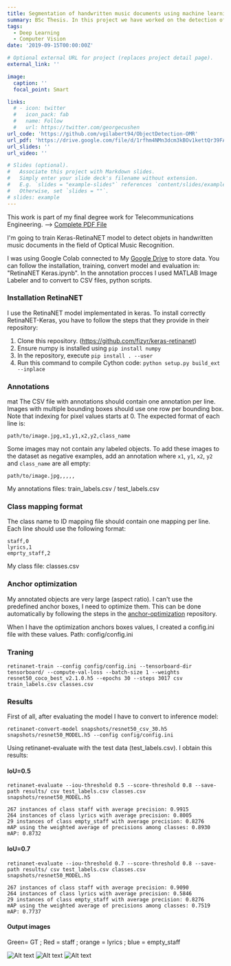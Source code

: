 ```yaml
---
title: Segmentation of handwritten music documents using machine learning techniques
summary: BSc Thesis. In this project we have worked on the detection of objects in handwritten scores using RetinaNET.
tags:
  - Deep Learning
  - Computer Vision
date: '2019-09-15T00:00:00Z'

# Optional external URL for project (replaces project detail page).
external_link: ''

image:
  caption: ''
  focal_point: Smart

links:
  # - icon: twitter
  #   icon_pack: fab
  #   name: Follow
  #   url: https://twitter.com/georgecushen
url_code: 'https://github.com/vgilabert94/ObjectDetection-OMR'
url_pdf: 'https://drive.google.com/file/d/1rfhm4NMn3dcm3kBOv1kettQr39FAND2H/view'
url_slides: ''
url_video: ''

# Slides (optional).
#   Associate this project with Markdown slides.
#   Simply enter your slide deck's filename without extension.
#   E.g. `slides = "example-slides"` references `content/slides/example-slides.md`.
#   Otherwise, set `slides = ""`.
# slides: example
---
```


This work is part of my final degree work for Telecommunications Engineering. --> [Complete PDF File](https://drive.google.com/file/d/1rfhm4NMn3dcm3kBOv1kettQr39FAND2H/view?usp=sharing)

I'm going to train Keras-RetinaNET model to detect objets in handwritten music documents in the field of Optical Music Recognition. 

I was using Google Colab connected to My [Google Drive](https://drive.google.com/drive/folders/1oBDuIsCN0bmCj0MlGA7CfsqMHOKyHq8p) to store data. You can follow the installation, training, convert model and evaluation in: "RetinaNET Keras.ipynb".
In the annotation procces I used MATLAB Image Labeler and to convert to CSV files, python scripts.

### Installation RetinaNET

I use the RetinaNET model implementated in keras. To install correctly RetinaNET-Keras, you have to follow the steps that they provide in their repository:

1) Clone this repository. (https://github.com/fizyr/keras-retinanet)
2) Ensure numpy is installed using `pip install numpy`
3) In the repository, execute `pip install . --user`
4) Run this command to compile Cython code: `python setup.py build_ext --inplace` 

### Annotations 
mat
The CSV file with annotations should contain one annotation per line.
Images with multiple bounding boxes should use one row per bounding box.
Note that indexing for pixel values starts at 0.
The expected format of each line is:
```
path/to/image.jpg,x1,y1,x2,y2,class_name
```
Some images may not contain any labeled objects.
To add these images to the dataset as negative examples,
add an annotation where `x1`, `y1`, `x2`, `y2` and `class_name` are all empty:
```
path/to/image.jpg,,,,,
```
My annotations files:
train_labels.csv / test_labels.csv

### Class mapping format
The class name to ID mapping file should contain one mapping per line.
Each line should use the following format:
```
staff,0
lyrics,1
emprty_staff,2
```

My class file:
classes.csv


### Anchor optimization

My annotated objects are very large (aspect ratio). I can't use the predefined anchor boxes, I need to optimize them.
This can be done automatically by following the steps in the [anchor-optimization](https://github.com/martinzlocha/anchor-optimization/) repository. 

When I have the optimization anchors boxes values, I created a config.ini file with these values.
Path: config/config.ini


### Traning
```
retinanet-train --config config/config.ini --tensorboard-dir tensorboard/ --compute-val-loss --batch-size 1 --weights resnet50_coco_best_v2.1.0.h5 --epochs 30 --steps 3017 csv train_labels.csv classes.csv 
```

### Results

First of all, after evaluating the model I have to convert to inference model:
```
retinanet-convert-model snapshots/resnet50_csv_30.h5 snapshots/resnet50_MODEL.h5 --config config/config.ini
```

Using retinanet-evaluate with the test data (test_labels.csv). I obtain this results: 

#### IoU=0.5
```
retinanet-evaluate --iou-threshold 0.5 --score-threshold 0.8 --save-path results/ csv test_labels.csv classes.csv snapshots/resnet50_MODEL.h5
```

```
267 instances of class staff with average precision: 0.9915
264 instances of class lyrics with average precision: 0.8005
29 instances of class empty_staff with average precision: 0.8276
mAP using the weighted average of precisions among classes: 0.8930
mAP: 0.8732
```

#### IoU=0.7
```
retinanet-evaluate --iou-threshold 0.7 --score-threshold 0.8 --save-path results/ csv test_labels.csv classes.csv snapshots/resnet50_MODEL.h5
```

```
267 instances of class staff with average precision: 0.9090
264 instances of class lyrics with average precision: 0.5846
29 instances of class empty_staff with average precision: 0.8276
mAP using the weighted average of precisions among classes: 0.7519
mAP: 0.7737
```

#### Output images
Green= GT ; Red = staff ; orange = lyrics ; blue = empty_staff

![Alt text](res1.png)
![Alt text](res2.png)
![Alt text](res3.png)